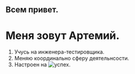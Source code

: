 ## Всем привет.

# Меня зовут Артемий.

1. Учусь на инженера-тестировщика.
2. Меняю координально сферу деятельнсости.
3. Настроен на ![успех]().